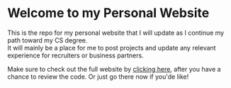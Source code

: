 <h1>Welcome to my Personal Website</h1>

<p>This is the repo for my personal website that I will update as I continue my path toward my CS degree.<br>
  It will mainly be a place for me to post projects and update any relevant experience for recruiters or business partners.<br>
  </p>

  Make sure to check out the full website by <a href="https://mike-doyle.github.io/">clicking here</a>, after you have a chance to review the code. Or just go there now if you'de like! 
